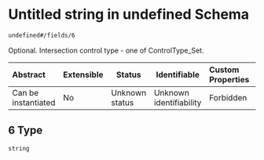 # Untitled string in undefined Schema

```txt
undefined#/fields/6
```

Optional. Intersection control type - one of ControlType_Set.


| Abstract            | Extensible | Status         | Identifiable            | Custom Properties | Additional Properties | Access Restrictions | Defined In                                                              |
| :------------------ | ---------- | -------------- | ----------------------- | :---------------- | --------------------- | ------------------- | ----------------------------------------------------------------------- |
| Can be instantiated | No         | Unknown status | Unknown identifiability | Forbidden         | Allowed               | none                | [node.schema.json\*](../../out/node.schema.json "open original schema") |

## 6 Type

`string`
